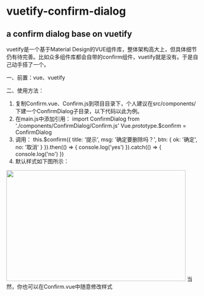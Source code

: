 # vuetify-confirm-dialog

a confirm dialog base on vuetify
------

vuetify是一个基于Material Design的VUE组件库，整体架构高大上，但具体细节仍有待完善。比如众多组件库都会自带的confirm组件，vuetify就是没有。于是自己动手搭了一个。

一、前置：vue、vuetify

二、使用方法：
1. 复制Confirm.vue、Confirm.js到项目目录下，个人建议在src/components/下建一个ConfirmDialog子目录，以下代码以此为例。
2. 在main.js中添加引用：
    import ConfirmDialog from './components/ConfirmDialog/Confirm.js'
    Vue.prototype.$confirm = ConfirmDialog
3. 调用：
    this.$confirm({
      title: '提示',
      msg: '确定要删除吗？',
      btn: {
        ok: '确定',
        no: '取消'
      }
    }).then(() => {
      console.log('yes')
    }).catch(() => {
      console.log('no')
    })
4. 默认样式如下图所示：
<img src="http://sulingyu.cn/wp-content/uploads/2019/03/confirm样式.jpg" alt="" width="469" height="290" class="aligncenter size-full wp-image-7350" />
当然，你也可以在Confirm.vue中随意修改样式
